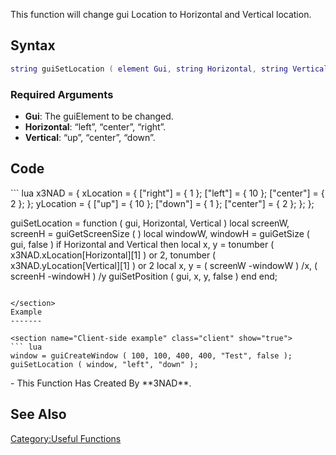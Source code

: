 <pageclass class="#228B22" subcaption="Useful Function"></pageclass> <lowercasetitle/>

This function will change gui Location to Horizontal and Vertical location.

Syntax
------

``` lua
string guiSetLocation ( element Gui, string Horizontal, string Vertical )
```

### Required Arguments

-   **Gui**: The guiElement to be changed.
-   **Horizontal**: “left”, “center”, “right”.
-   **Vertical**: “up”, “center”, “down”.

Code
----

<section name="Function source" class="client" show="true">
``` lua
x3NAD = { 
    xLocation = {
        ["right"] = { 1 };
        ["left"] = { 10 };
        ["center"] = { 2 };
    };
    yLocation = {
        ["up"] = { 10 };
        ["down"] = { 1 };
        ["center"] = { 2 };     
    };
};
 
guiSetLocation = function ( gui, Horizontal, Vertical )
    local screenW, screenH = guiGetScreenSize ( )
    local windowW, windowH = guiGetSize ( gui, false )
    if Horizontal and Vertical then
        local x, y = tonumber ( x3NAD.xLocation[Horizontal][1] ) or 2, tonumber ( x3NAD.yLocation[Vertical][1] ) or 2
        local x, y = ( screenW -windowW ) /x, ( screenH -windowH ) /y
        guiSetPosition ( gui, x, y, false )
    end
end;
```

</section>
Example
-------

<section name="Client-side example" class="client" show="true">
``` lua
window = guiCreateWindow ( 100, 100, 400, 400, "Test", false );
guiSetLocation ( window, "left", "down" );
```

</section>
-   This Function Has Created By **3NAD**.

See Also
--------

[Category:Useful Functions](/docs/Category:Useful_Functions.md "wikilink")
